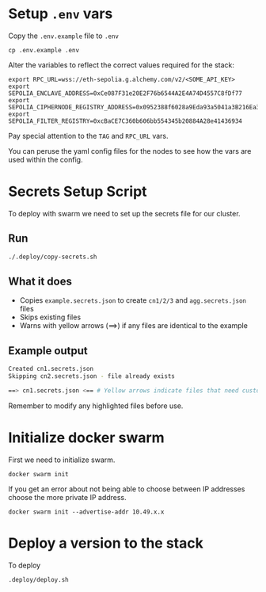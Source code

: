 # Setup `.env` vars

Copy the `.env.example` file to `.env`

```
cp .env.example .env
```

Alter the variables to reflect the correct values required for the stack:

```
export RPC_URL=wss://eth-sepolia.g.alchemy.com/v2/<SOME_API_KEY>
export SEPOLIA_ENCLAVE_ADDRESS=0xCe087F31e20E2F76b6544A2E4A74D4557C8fDf77
export SEPOLIA_CIPHERNODE_REGISTRY_ADDRESS=0x0952388f6028a9Eda93a5041a3B216Ea331d97Ab
export SEPOLIA_FILTER_REGISTRY=0xcBaCE7C360b606bb554345b20884A28e41436934
```

Pay special attention to the `TAG` and `RPC_URL` vars.

You can peruse the yaml config files for the nodes to see how the vars are used within the config.

# Secrets Setup Script

To deploy with swarm we need to set up the secrets file for our cluster.

## Run
```bash
./.deploy/copy-secrets.sh
```

## What it does
- Copies `example.secrets.json` to create `cn1/2/3` and `agg.secrets.json` files
- Skips existing files
- Warns with yellow arrows (==>) if any files are identical to the example

## Example output
```bash
Created cn1.secrets.json
Skipping cn2.secrets.json - file already exists

==> cn1.secrets.json <== # Yellow arrows indicate files that need customization
```

Remember to modify any highlighted files before use.

# Initialize docker swarm

First we need to initialize swarm.

```
docker swarm init
```

If you get an error about not being able to choose between IP addresses choose the more private IP address.

```
docker swarm init --advertise-addr 10.49.x.x
```


# Deploy a version to the stack

To deploy 

```
.deploy/deploy.sh
```

